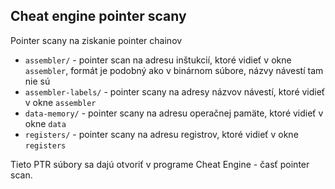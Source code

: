 ## Cheat engine pointer scany

Pointer scany na ziskanie pointer chainov
- `assembler/` - pointer scan na adresu inštukcií, ktoré vidieť v okne `assembler`, formát je podobný ako v binárnom súbore, názvy návestí tam nie sú
- `assembler-labels/` - pointer scany na adresy názvov návestí, ktoré vidieť v okne `assembler`
- `data-memory/` - pointer scany na adresu operačnej pamäte, ktoré vidieť v okne `data`
- `registers/` - pointer scany na adresu registrov, ktoré vidieť v okne `registers`

Tieto PTR súbory sa dajú otvoriť v programe Cheat Engine - časť pointer scan.